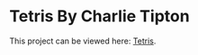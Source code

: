 # Tetris By Charlie Tipton

This project can be viewed here: [Tetris](https://tetris-charlie-jt.netlify.app/).

